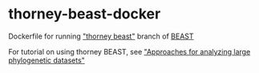 # thorney-beast-docker

Dockerfile for running ["thorney beast"](https://github.com/beast-dev/beast-mcmc/releases/tag/v1.10.5pre_thorney_v0.1.1) branch of [BEAST](https://github.com/beast-dev/beast-mcmc)

For tutorial on using thorney BEAST, see ["Approaches for analyzing large phylogenetic datasets"](http://beast.community/thorney_beast#references)